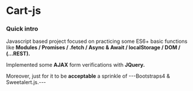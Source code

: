 # Cart-js

### Quick intro
Javascript based project focused on practicing some ES6+ basic functions like **Modules / Promises / .fetch / Async & Await / localStorage / DOM / (...REST).**

Implemented some **AJAX** form verifications with **JQuery.**

Moreover, just for it to be __acceptable__ a sprinkle of ---Bootstraps4 & Sweetalert.js.---
